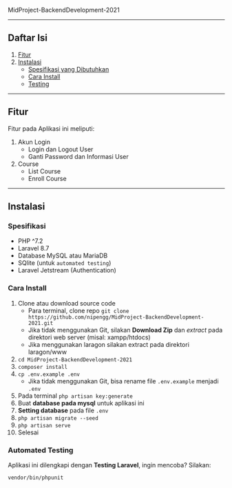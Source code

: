 MidProject-BackendDevelopment-2021

<hr>

## Daftar Isi
1. [Fitur](#fitur)
2. [Instalasi](#instalasi)
    - [Spesifikasi yang Dibutuhkan](#spesifikasi)
    - [Cara Install](#cara-install)
    - [Testing](#automated-testing)

<hr>

## Fitur

Fitur pada Aplikasi ini meliputi:

1. Akun Login
    - Login dan Logout User
    - Ganti Password dan Informasi User
2. Course
    - List Course
    - Enroll Course

<hr>

## Instalasi

### Spesifikasi
- PHP ^7.2
- Laravel 8.7
- Database MySQL atau MariaDB
- SQlite (untuk `automated testing`)
- Laravel Jetstream (Authentication)

### Cara Install

1. Clone atau download source code
    - Para terminal, clone repo `git clone https://github.com/nipengg/MidProject-BackendDevelopment-2021.git`
    - Jika tidak menggunakan Git, silakan **Download Zip** dan *extract* pada direktori web server (misal: xampp/htdocs)
    - Jika menggunakan laragon silakan extract pada direktori laragon/www
2. `cd MidProject-BackendDevelopment-2021`
3. `composer install`
4. `cp .env.example .env`
    - Jika tidak menggunakan Git, bisa rename file `.env.example` menjadi `.env`
5. Pada terminal `php artisan key:generate`
6. Buat **database pada mysql** untuk aplikasi ini
7. **Setting database** pada file `.env`
8. `php artisan migrate --seed`
9. `php artisan serve`
10. Selesai

### Automated Testing
Aplikasi ini dilengkapi dengan **Testing Laravel**, ingin mencoba? Silakan:
```
vendor/bin/phpunit
```